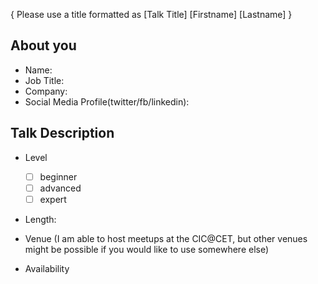 { Please use a title formatted as [Talk Title] [Firstname] [Lastname] }

## About you
 * Name:
 * Job Title:
 * Company:
 * Social Media Profile(twitter/fb/linkedin):

## Talk Description

 * Level
   - [ ] beginner
   - [ ] advanced
   - [ ] expert
 * Length:
 
 * Venue (I am able to host meetups at the CIC@CET, but other venues might be possible if you would like to use somewhere else)
  * Availability
